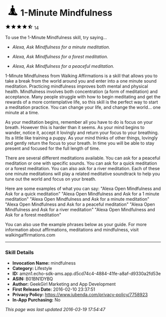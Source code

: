 # &nbsp;<img src="app_icon" alt="1-Minute Mindfulness icon" width="36"> 1-Minute Mindfulness
![4.2 stars](../../../images/ic_star_black_18dp_1x.png)![4.2 stars](../../../images/ic_star_black_18dp_1x.png)![4.2 stars](../../../images/ic_star_black_18dp_1x.png)![4.2 stars](../../../images/ic_star_black_18dp_1x.png)![4.2 stars](../../../images/ic_star_half_black_18dp_1x.png) 14

To use the 1-Minute Mindfulness skill, try saying...

* *Alexa, Ask Mindfulness for a minute meditation.*

* *Alexa, Ask Mindfulness for a forest meditation.*

* *Alexa, Ask Mindfulness for a peaceful meditation.*

1-Minute Mindfulness from Walking Affirmations is a skill that allows you to take a break from the world around you and enter into a one minute sound meditation. Practicing mindfulness improves both mental and physical health. Mindfulness involves both concentration (a form of meditation) and acceptance. Many people struggle with how to begin meditating and get the rewards of a more contemplative life, so this skill is the perfect way to start a meditation practice. You can change your life, and change the world... one minute at a time. 

As your meditation begins, remember all you have to do is focus on your breath. However this is harder than it seems. As your mind begins to wander, notice it, accept it lovingly and return your focus to your breathing. Its a little like training a puppy. As your mind thinks of other things, lovingly and gently return the focus to your breath. In time you will be able to stay present and focused for the full length of time. 

There are several different meditations available. You can ask for a peaceful meditation or one with specific sounds. You can ask for a quick meditation or a forest meditation. You can also ask for a river meditation. Each of these one minute meditations will play a related meditative soundtrack to help you tune out the world and focus on your breath.

Here are some examples of what you can say:
"Alexa Open Mindfulness and Ask for a quick meditation"
"Alexa Open Mindfulness and Ask for a 1 minute meditation"
"Alexa Open Mindfulness and Ask for a minute meditation"
"Alexa Open Mindfulness and Ask for a peaceful meditation"
"Alexa Open Mindfulness and Ask for a river meditation"
"Alexa Open Mindfulness and Ask for a forest meditation"

You can also use the example phrases below as your guide. For more information about affirmations, meditations and mindfulness, visit walkingaffirmations.com

***

### Skill Details

* **Invocation Name:** mindfulness
* **Category:** Lifestyle
* **ID:** amzn1.echo-sdk-ams.app.d5cd74c4-4884-41fe-a8af-d9330a2fd53e
* **ASIN:** B01BN1DYBQ
* **Author:** GeekGirl Marketing and App Development
* **First Release Date:** 2016-02-10 23:37:51
* **Privacy Policy:** https://www.iubenda.com/privacy-policy/7758923
* **In-App Purchasing:** No

*This page was last updated 2016-03-19 17:54:47*
